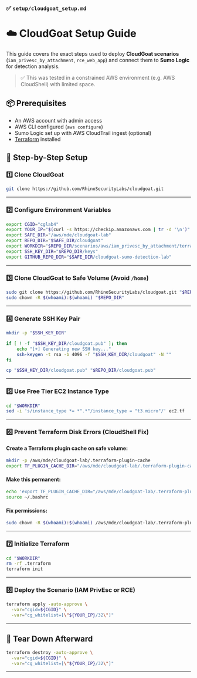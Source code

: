 ### ✅ `setup/cloudgoat_setup.md`


# ☁️ CloudGoat Setup Guide

This guide covers the exact steps used to deploy **CloudGoat scenarios** (`iam_privesc_by_attachment`, `rce_web_app`) and connect them to **Sumo Logic** for detection analysis.

> ✅ This was tested in a constrained AWS environment (e.g. AWS CloudShell) with limited space.



## 📦 Prerequisites

- An AWS account with admin access
- AWS CLI configured (`aws configure`)
- Sumo Logic set up with AWS CloudTrail ingest (optional)
- [Terraform](https://developer.hashicorp.com/terraform/downloads) installed



## 🔧 Step-by-Step Setup

### 1️⃣ Clone CloudGoat

```bash
git clone https://github.com/RhinoSecurityLabs/cloudgoat.git
````

---

### 2️⃣ Configure Environment Variables

```bash
export CGID="cglab4"
export YOUR_IP="$(curl -s https://checkip.amazonaws.com | tr -d '\n')"
export SAFE_DIR="/aws/mde/cloudgoat-lab"
export REPO_DIR="$SAFE_DIR/cloudgoat"
export WORKDIR="$REPO_DIR/scenarios/aws/iam_privesc_by_attachment/terraform"
export SSH_KEY_DIR="$REPO_DIR/keys"
export GITHUB_REPO_DIR="$SAFE_DIR/cloudgoat-sumo-detection-lab"
```

---

### 3️⃣ Clone CloudGoat to Safe Volume (Avoid `/home`)

```bash
sudo git clone https://github.com/RhinoSecurityLabs/cloudgoat.git "$REPO_DIR"
sudo chown -R $(whoami):$(whoami) "$REPO_DIR"
```

---

### 4️⃣ Generate SSH Key Pair

```bash
mkdir -p "$SSH_KEY_DIR"

if [ ! -f "$SSH_KEY_DIR/cloudgoat.pub" ]; then
    echo "[+] Generating new SSH key..."
    ssh-keygen -t rsa -b 4096 -f "$SSH_KEY_DIR/cloudgoat" -N ""
fi

cp "$SSH_KEY_DIR/cloudgoat.pub" "$REPO_DIR/cloudgoat.pub"
```

---

### 5️⃣ Use Free Tier EC2 Instance Type

```bash
cd "$WORKDIR"
sed -i 's/instance_type *= *".*"/instance_type = "t3.micro"/' ec2.tf
```

---

### 6️⃣ Prevent Terraform Disk Errors (CloudShell Fix)

#### Create a Terraform plugin cache on safe volume:

```bash
mkdir -p /aws/mde/cloudgoat-lab/.terraform-plugin-cache
export TF_PLUGIN_CACHE_DIR="/aws/mde/cloudgoat-lab/.terraform-plugin-cache"
```

#### Make this permanent:

```bash
echo 'export TF_PLUGIN_CACHE_DIR="/aws/mde/cloudgoat-lab/.terraform-plugin-cache"' >> ~/.bashrc
source ~/.bashrc
```

#### Fix permissions:

```bash
sudo chown -R $(whoami):$(whoami) /aws/mde/cloudgoat-lab/.terraform-plugin-cache
```

---

### 7️⃣ Initialize Terraform

```bash
cd "$WORKDIR"
rm -rf .terraform
terraform init
```

---

### 8️⃣ Deploy the Scenario (IAM PrivEsc or RCE)

```bash
terraform apply -auto-approve \
  -var="cgid=${CGID}" \
  -var="cg_whitelist=[\"${YOUR_IP}/32\"]"
```

---

## 🧹 Tear Down Afterward

```bash
terraform destroy -auto-approve \
  -var="cgid=${CGID}" \
  -var="cg_whitelist=[\"${YOUR_IP}/32\"]"
```

---

